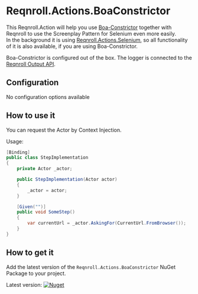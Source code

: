 # Reqnroll.Actions.BoaConstrictor

This Reqnroll.Action will help you use [Boa-Constrictor](https://github.com/q2ebanking/boa-constrictor) together with Reqnroll to use the Screenplay Pattern for Selenium even more easily.  
In the background it is using [Reqnroll.Actions.Selenium](../Reqnroll.Actions.Selenium), so all functionality of it is also available, if you are using Boa-Constrictor.

Boa-Constrictor is configured out of the box. The logger is connected to the [Reqnroll Output API](https://docs.reqnroll.net/projects/reqnroll/en/latest/outputapi/outputapi.html).

## Configuration

No configuration options available

## How to use it

You can request the Actor by Context Injection.

Usage:

``` csharp
[Binding]
public class StepImplementation
{
    private Actor _actor;

    public StepImplementation(Actor actor)
    {
        _actor = actor;
    }

    [Given("")]
    public void SomeStep()
    {
        var currentUrl = _actor.AskingFor(CurrentUrl.FromBrowser());
    }
}
```

## How to get it

Add the latest version of the `Reqnroll.Actions.BoaConstrictor` NuGet Package to your project.

Latest version: [![Nuget](https://img.shields.io/nuget/v/Reqnroll.Actions.BoaConstrictor)](https://www.nuget.org/packages/Reqnroll.Actions.BoaConstrictor/)
